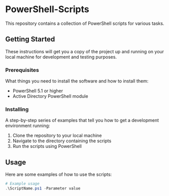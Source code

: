 # PowerShell-Scripts

This repository contains a collection of PowerShell scripts for various tasks.

## Getting Started

These instructions will get you a copy of the project up and running on your local machine for development and testing purposes.

### Prerequisites

What things you need to install the software and how to install them:

- PowerShell 5.1 or higher
- Active Directory PowerShell module

### Installing

A step-by-step series of examples that tell you how to get a development environment running:

1. Clone the repository to your local machine
2. Navigate to the directory containing the scripts
3. Run the scripts using PowerShell

## Usage

Here are some examples of how to use the scripts:

```powershell
# Example usage
.\ScriptName.ps1 -Parameter value